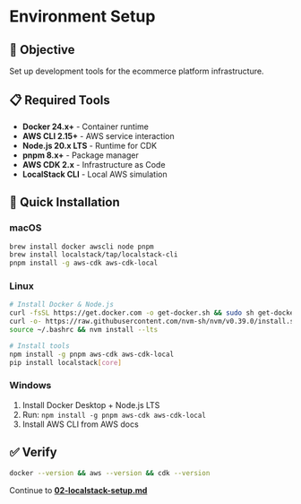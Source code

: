 # Environment Setup

## 🎯 Objective

Set up development tools for the ecommerce platform infrastructure.

## 📋 Required Tools

- **Docker 24.x+** - Container runtime
- **AWS CLI 2.15+** - AWS service interaction  
- **Node.js 20.x LTS** - Runtime for CDK
- **pnpm 8.x+** - Package manager
- **AWS CDK 2.x** - Infrastructure as Code
- **LocalStack CLI** - Local AWS simulation

## 🔧 Quick Installation

### macOS
```bash
brew install docker awscli node pnpm
brew install localstack/tap/localstack-cli
pnpm install -g aws-cdk aws-cdk-local
```

### Linux
```bash
# Install Docker & Node.js
curl -fsSL https://get.docker.com -o get-docker.sh && sudo sh get-docker.sh
curl -o- https://raw.githubusercontent.com/nvm-sh/nvm/v0.39.0/install.sh | bash
source ~/.bashrc && nvm install --lts

# Install tools
npm install -g pnpm aws-cdk aws-cdk-local
pip install localstack[core]
```

### Windows
1. Install Docker Desktop + Node.js LTS
2. Run: `npm install -g pnpm aws-cdk aws-cdk-local`
3. Install AWS CLI from AWS docs

## ✅ Verify
```bash
docker --version && aws --version && cdk --version
```

Continue to **[02-localstack-setup.md](./02-localstack-setup.md)**